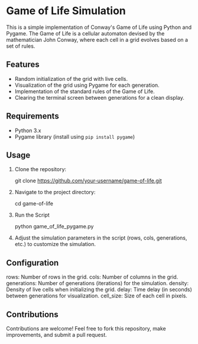 # Game of Life Simulation

This is a simple implementation of Conway's Game of Life using Python and Pygame. The Game of Life is a cellular automaton devised by the mathematician John Conway, where each cell in a grid evolves based on a set of rules.

## Features

- Random initialization of the grid with live cells.
- Visualization of the grid using Pygame for each generation.
- Implementation of the standard rules of the Game of Life.
- Clearing the terminal screen between generations for a clean display.

## Requirements

- Python 3.x
- Pygame library (install using `pip install pygame`)

## Usage

1. Clone the repository:

    git clone https://github.com/your-username/game-of-life.git

2. Navigate to the project directory:

    cd game-of-life

3. Run the Script

    python game_of_life_pygame.py

4. Adjust the simulation parameters in the script (rows, cols, generations, etc.) to customize the simulation.


## Configuration
rows: Number of rows in the grid.
cols: Number of columns in the grid.
generations: Number of generations (iterations) for the simulation.
density: Density of live cells when initializing the grid.
delay: Time delay (in seconds) between generations for visualization.
cell_size: Size of each cell in pixels.

## Contributions
Contributions are welcome! Feel free to fork this repository, make improvements, and submit a pull request.
